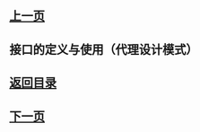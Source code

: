 ## [上一页](course70)

## 接口的定义与使用（代理设计模式）




## [返回目录](https://wuchengcheng110120.github.io/learnJava)
## [下一页](course72)
